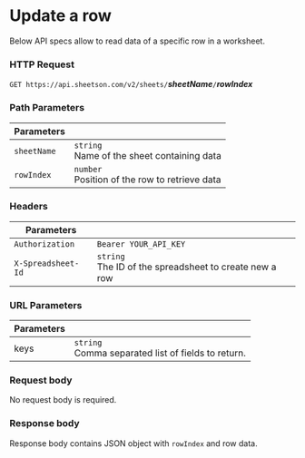 # Update a row 
Below API specs allow to read data of a specific row in a worksheet.

### HTTP Request
`GET https://api.sheetson.com/v2/sheets/`_**sheetName**_`/`_**rowIndex**_

### Path Parameters
|**Parameters**| &nbsp;
|----------|------------
|`sheetName` | `string`  <br /> Name of the sheet containing data
|`rowIndex` | `number` <br />Position of the row to retrieve data

### Headers
|**Parameters**| &nbsp;
|-------|---------
|`Authorization`| `Bearer YOUR_API_KEY`
|`X-Spreadsheet-Id`| `string` <br/> The ID of the spreadsheet to create new a row

### URL Parameters
|**Parameters**| &nbsp;
|-------|---------
| keys  | `string` <br /> Comma separated list of fields to return.

### Request body
No request body is required.

### Response body
Response body contains JSON object with `rowIndex` and row data.
